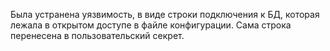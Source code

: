 Была устранена уязвимость, в виде строки подключения к БД, которая лежала в открытом доступе в файле конфигурации. Сама строка перенесена в пользовательский секрет. 
